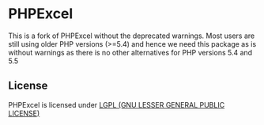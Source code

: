 # PHPExcel

This is a fork of PHPExcel without the deprecated warnings. Most users are still using older PHP versions (>=5.4) and hence we need this package as is without warnings as there is no other alternatives for PHP versions 5.4 and 5.5

## License

PHPExcel is licensed under [LGPL (GNU LESSER GENERAL PUBLIC LICENSE)](https://github.com/PHPOffice/PHPExcel/blob/master/license.md)
